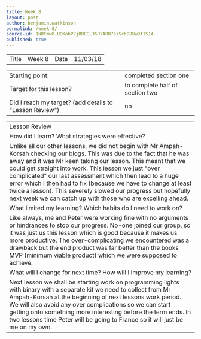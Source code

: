 ```yaml
---
title: Week 8
layout: post
author: benjamin.watkinson
permalink: /week-8/
source-id: 1NRtmw8-UOKobPZj0RCGL3SR7AOU76iScKD8Uw9f1S14
published: true
---
```

	

<table>
  <tr>
    <td>Title</td>
    <td>Week 8</td>
    <td>Date</td>
    <td>11/03/18</td>
  </tr>
</table>


<table>
  <tr>
    <td>Starting point:</td>
    <td>completed section one</td>
  </tr>
  <tr>
    <td>Target for this lesson?</td>
    <td>to complete half of section two</td>
  </tr>
  <tr>
    <td>Did I reach my target? 
(add details to "Lesson Review")</td>
    <td>no</td>
  </tr>
</table>


<table>
  <tr>
    <td>Lesson Review</td>
  </tr>
  <tr>
    <td>How did I learn? What strategies were effective? </td>
  </tr>
  <tr>
    <td>Unlike all our other lessons, we did not begin with Mr Ampah-Korsah checking our blogs. This was due to the fact that he was away and it was Mr keen taking our lesson. This meant that we could get straight into work. This lesson we just "over complicated" our last assessment which then lead to a huge error which I then had to fix (because we have to change at least twice a lesson). This severely slowed our progress but hopefully next week we can catch up with those who are excelling ahead.</td>
  </tr>
  <tr>
    <td>What limited my learning? Which habits do I need to work on? </td>
  </tr>
  <tr>
    <td>Like always, me and Peter were working fine with no arguments or hindrances to stop our progress. No-one joined our group, so it was just us this lesson which is good because it makes us more productive. The over-complicating we encountered was a drawback but the end product was far better than the books MVP (minimum viable product) which we were supposed to achieve. </td>
  </tr>
  <tr>
    <td>What will I change for next time? How will I improve my learning?</td>
  </tr>
  <tr>
    <td>Next lesson we shall be starting work on programming lights with binary with a separate kit we need to collect from Mr Ampah-Korsah at the beginning of next lessons work period. We will also avoid any over complications so we can start getting onto something more interesting before the term ends. In two lessons time Peter will be going to France so it will just be me on my own.</td>
  </tr>
</table>


